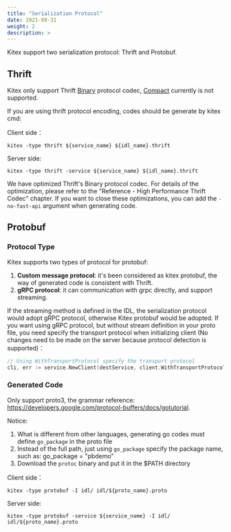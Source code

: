 ```yaml
---
title: "Serialization Protocol"
date: 2021-08-31
weight: 2
description: >
---
```


Kitex support two serialization protocol: Thrift and Protobuf.

## Thrift

Kitex only support Thrift [Binary](https://github.com/apache/thrift/blob/master/doc/specs/thrift-binary-protocol.md) protocol codec, [Compact](https://github.com/apache/thrift/blob/master/doc/specs/thrift-compact-protocol.md) currently is not supported.

If you are using thrift protocol encoding, codes should be generate by kitex cmd:

Client side：

```
kitex -type thrift ${service_name} ${idl_name}.thrift
```

Server side:

 ```
kitex -type thrift -service ${service_name} ${idl_name}.thrift
 ```

We have optimized Thrift's Binary protocol codec. For details of the optimization, please refer to the "Reference - High Performance Thrift Codec" chapter. If you want to close these optimizations, you can add the `-no-fast-api` argument when generating code.

## Protobuf

### Protocol Type

Kitex supports two types of protocol for protobuf:

1. **Custom message protocol**: it's been considered as kitex protobuf, the way of generated code is consistent with Thrift.
2. **gRPC protocol**: it can communication with grpc directly, and support streaming.

If the streaming method is defined in the IDL, the serialization protocol would adopt gRPC protocol, otherwise Kitex protobuf would be adopted. If you want using gRPC protocol, but without stream definition in your proto file, you need specify the transport protocol when initializing client (No changes need to be made on the server because protocol detection is supported)：

```go
// Using WithTransportProtocol specify the transport protocol
cli, err := service.NewClient(destService, client.WithTransportProtocol(transport.GRPC))
```

### Generated Code

Only support proto3, the grammar reference: https://developers.google.com/protocol-buffers/docs/gotutorial.

Notice:

1. What is different from other languages, generating go codes must define `go_package` in the proto file
2. Instead of the full path, just using `go_package` specify the package name, such as: go_package = "pbdemo"
3. Download the `protoc` binary and put it in the $PATH directory

Client side：

```
kitex -type protobuf -I idl/ idl/${proto_name}.proto
```

Server side:

```
kitex -type protobuf -service ${service_name} -I idl/ idl/${proto_name}.proto
```
